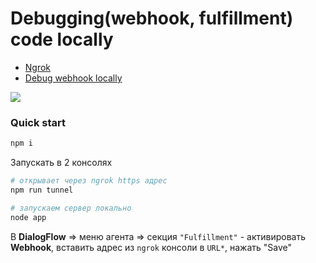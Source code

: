 # Debugging(webhook, fulfillment) code locally

* [Ngrok](https://ngrok.com/)
* [Debug webhook locally](https://medium.com/@antonyharfield/dialogflow-web-hooks-how-to-develop-locally-and-deploy-to-cloud-functions-48839919e998)

![](https://cdn-images-1.medium.com/max/800/1*JnvBfKOExcw0QysR-7rNhA.png)

### Quick start
```sh
npm i 
```

Запускать в 2 консолях
```sh
# открывает через ngrok https адрес
npm run tunnel  

# запускаем сервер локально
node app
```

В **DialogFlow** => меню агента => секция `"Fulfillment"` - активировать **Webhook**, 
вставить адрес из `ngrok` консоли в `URL*`, нажать "Save" 